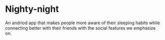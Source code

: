 # Nighty-night
An andriod app that makes people more aware of their sleeping habits while connecting better with their friends with the social features we emphasize on. 
